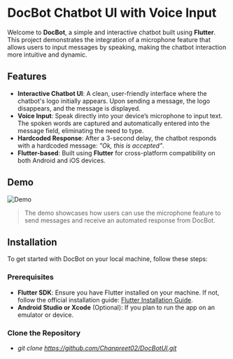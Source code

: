 # DocBot Chatbot UI with Voice Input

Welcome to **DocBot**, a simple and interactive chatbot built using **Flutter**. This project demonstrates the integration of a microphone feature that allows users to input messages by speaking, making the chatbot interaction more intuitive and dynamic.

## Features

- **Interactive Chatbot UI**: A clean, user-friendly interface where the chatbot's logo initially appears. Upon sending a message, the logo disappears, and the message is displayed.
- **Voice Input**: Speak directly into your device’s microphone to input text. The spoken words are captured and automatically entered into the message field, eliminating the need to type.
- **Hardcoded Response**: After a 3-second delay, the chatbot responds with a hardcoded message: _"Ok, this is accepted"_.
- **Flutter-based**: Built using **Flutter** for cross-platform compatibility on both Android and iOS devices.

## Demo

![Demo](assets/images/demo.gif)

> The demo showcases how users can use the microphone feature to send messages and receive an automated response from DocBot.

## Installation

To get started with DocBot on your local machine, follow these steps:

### Prerequisites

- **Flutter SDK**: Ensure you have Flutter installed on your machine. If not, follow the official installation guide: [Flutter Installation Guide](https://flutter.dev/docs/get-started/install).
- **Android Studio or Xcode** (Optional): If you plan to run the app on an emulator or device.

### Clone the Repository

- *git clone https://github.com/Chanpreet02/DocBotUI.git*

```bash
